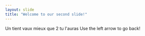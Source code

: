 ```yaml
---
layout: slide
title: "Welcome to our second slide!"
---
```

Un tient vaux mieux que 2 tu l'auras
Use the left arrow to go back!
